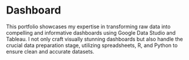 # Dashboard
This portfolio showcases my expertise in transforming raw data into compelling and informative dashboards using Google Data Studio and Tableau. I not only craft visually stunning dashboards but also handle the crucial data preparation stage, utilizing spreadsheets, R, and Python to ensure clean and accurate datasets.
